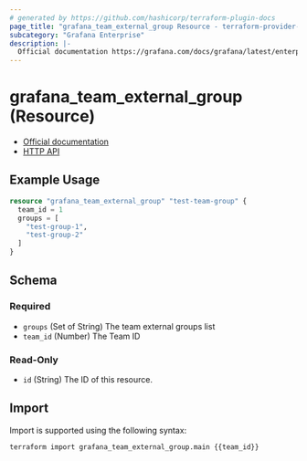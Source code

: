 ```yaml
---
# generated by https://github.com/hashicorp/terraform-plugin-docs
page_title: "grafana_team_external_group Resource - terraform-provider-grafana"
subcategory: "Grafana Enterprise"
description: |-
  Official documentation https://grafana.com/docs/grafana/latest/enterprise/team-sync/HTTP API https://grafana.com/docs/grafana/latest/http_api/external_group_sync/
---
```


# grafana_team_external_group (Resource)

* [Official documentation](https://grafana.com/docs/grafana/latest/enterprise/team-sync/)
* [HTTP API](https://grafana.com/docs/grafana/latest/http_api/external_group_sync/)

## Example Usage

```terraform
resource "grafana_team_external_group" "test-team-group" {
  team_id = 1
  groups = [
    "test-group-1",
    "test-group-2"
  ]
}
```

<!-- schema generated by tfplugindocs -->
## Schema

### Required

- `groups` (Set of String) The team external groups list
- `team_id` (Number) The Team ID

### Read-Only

- `id` (String) The ID of this resource.

## Import

Import is supported using the following syntax:

```shell
terraform import grafana_team_external_group.main {{team_id}}
```
